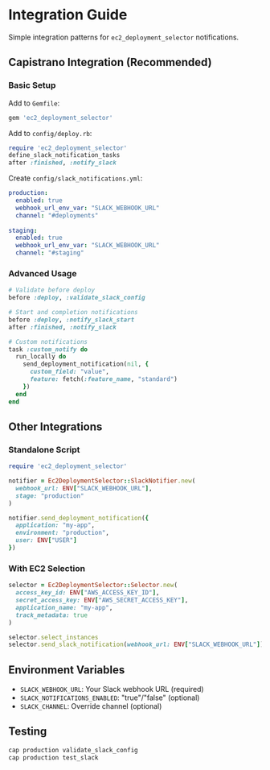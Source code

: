 # Integration Guide

Simple integration patterns for `ec2_deployment_selector` notifications.

## Capistrano Integration (Recommended)

### Basic Setup

Add to `Gemfile`:
```ruby
gem 'ec2_deployment_selector'
```

Add to `config/deploy.rb`:
```ruby
require 'ec2_deployment_selector'
define_slack_notification_tasks
after :finished, :notify_slack
```

Create `config/slack_notifications.yml`:
```yaml
production:
  enabled: true
  webhook_url_env_var: "SLACK_WEBHOOK_URL"
  channel: "#deployments"
  
staging:
  enabled: true
  webhook_url_env_var: "SLACK_WEBHOOK_URL"
  channel: "#staging"
```

### Advanced Usage

```ruby
# Validate before deploy
before :deploy, :validate_slack_config

# Start and completion notifications
before :deploy, :notify_slack_start
after :finished, :notify_slack

# Custom notifications
task :custom_notify do
  run_locally do
    send_deployment_notification(nil, {
      custom_field: "value",
      feature: fetch(:feature_name, "standard")
    })
  end
end
```

## Other Integrations

### Standalone Script
```ruby
require 'ec2_deployment_selector'

notifier = Ec2DeploymentSelector::SlackNotifier.new(
  webhook_url: ENV["SLACK_WEBHOOK_URL"],
  stage: "production"
)

notifier.send_deployment_notification({
  application: "my-app",
  environment: "production",
  user: ENV["USER"]
})
```

### With EC2 Selection
```ruby
selector = Ec2DeploymentSelector::Selector.new(
  access_key_id: ENV["AWS_ACCESS_KEY_ID"],
  secret_access_key: ENV["AWS_SECRET_ACCESS_KEY"],
  application_name: "my-app",
  track_metadata: true
)

selector.select_instances
selector.send_slack_notification(webhook_url: ENV["SLACK_WEBHOOK_URL"])
```

## Environment Variables

- `SLACK_WEBHOOK_URL`: Your Slack webhook URL (required)
- `SLACK_NOTIFICATIONS_ENABLED`: "true"/"false" (optional)
- `SLACK_CHANNEL`: Override channel (optional)

## Testing

```bash
cap production validate_slack_config
cap production test_slack
```
